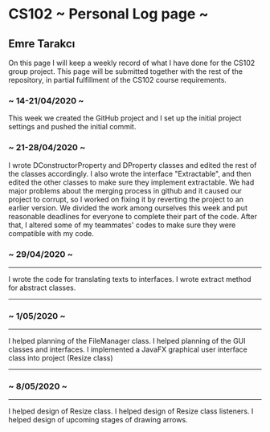 # CS102 ~ Personal Log page ~

## Emre Tarakcı


On this page I will keep a weekly record of what I have done for the CS102 group project. This page will be submitted together with the rest of the repository, in partial fulfillment of the CS102 course requirements.

### ~  14-21/04/2020 ~
This week we created the GitHub project and I set up the initial project settings and pushed the initial commit.

### ~ 21-28/04/2020 ~
I wrote DConstructorProperty and DProperty classes and edited the rest of the classes accordingly. I also wrote the interface "Extractable", and then edited the other classes to make sure they implement extractable.
We had major problems about the merging process in github and it caused our project to corrupt, so I worked on fixing it by reverting the project to an earlier version. We divided the work among ourselves this week
and put reasonable deadlines for everyone to complete their part of the code. After that, I altered some of my teammates' codes to make sure they were compatible with my code.

### ~ 29/04/2020 ~
****

I wrote the code for translating texts to interfaces.
I wrote extract method for abstract classes.

****

###  ~ 1/05/2020 ~
****

I helped planning of the FileManager class.
I helped planning of the GUI classes and interfaces. 
I implemented a JavaFX graphical user interface class into project (Resize class) 

****

### ~ 8/05/2020 ~
****

I helped design of Resize class.
I helped design of Resize class listeners.
I helped design of upcoming stages of drawing arrows.